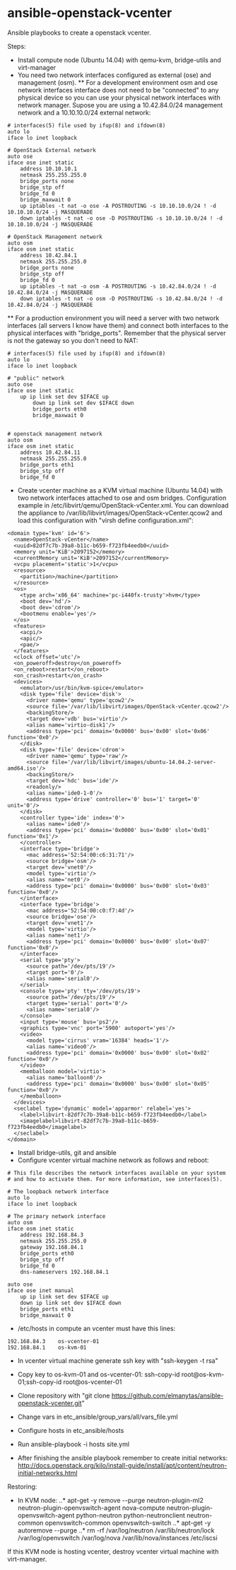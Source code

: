 # ansible-openstack-vcenter
Ansible playbooks to create a openstack vcenter.



Steps:
* Install compute node (Ubuntu 14.04) with qemu-kvm, bridge-utils and virt-manager 
* You need two network interfaces configured as external (ose) and management (osm).
** For a development environment osm and ose network interfaces interface does not need to be "connected" to any physical device so you can use your physical network interfaces with network manager. Supose you are using a 10.42.84.0/24 management network and a 10.10.10.0/24 external network:
```
# interfaces(5) file used by ifup(8) and ifdown(8)
auto lo
iface lo inet loopback

# OpenStack External network
auto ose
iface ose inet static
    address 10.10.10.1
    netmask 255.255.255.0
    bridge_ports none
    bridge_stp off
    bridge_fd 0
    bridge_maxwait 0
    up iptables -t nat -o ose -A POSTROUTING -s 10.10.10.0/24 ! -d 10.10.10.0/24 -j MASQUERADE
    down iptables -t nat -o ose -D POSTROUTING -s 10.10.10.0/24 ! -d 10.10.10.0/24 -j MASQUERADE

# OpenStack Management network
auto osm
iface osm inet static
    address 10.42.84.1
    netmask 255.255.255.0
    bridge_ports none
    bridge_stp off
    bridge_fd 0
    up iptables -t nat -o osm -A POSTROUTING -s 10.42.84.0/24 ! -d 10.42.84.0/24 -j MASQUERADE
    down iptables -t nat -o osm -D POSTROUTING -s 10.42.84.0/24 ! -d 10.42.84.0/24 -j MASQUERADE

```
** For a production environment you will need a server with two network interfaces (all servers I know have them) and connect both interfaces to the physical interfaces with "bridge_ports". Remember that the physical server is not the gateway so you don't need to NAT:
```
# interfaces(5) file used by ifup(8) and ifdown(8)
auto lo
iface lo inet loopback

# "public" network
auto ose
iface ose inet static
	up ip link set dev $IFACE up
        down ip link set dev $IFACE down
        bridge_ports eth0
        bridge_maxwait 0


# openstack management network
auto osm
iface osm inet static
    address 10.42.84.11
    netmask 255.255.255.0
    bridge_ports eth1
    bridge_stp off
    bridge_fd 0
```

* Create vcenter machine as a KVM virtual machine (Ubuntu 14.04) with two network interfaces attached to ose and osm bridges. Configuration example in /etc/libvirt/qemu/OpenStack-vCenter.xml. You can download the appliance to /var/lib/libvirt/images/OpenStack-vCenter.qcow2 and load this configuration with "virsh define configuration.xml":
```
<domain type='kvm' id='6'>
  <name>OpenStack-vCenter</name>
  <uuid>82df7c7b-39a8-b11c-b659-f723fb4eedb0</uuid>
  <memory unit='KiB'>2097152</memory>
  <currentMemory unit='KiB'>2097152</currentMemory>
  <vcpu placement='static'>1</vcpu>
  <resource>
    <partition>/machine</partition>
  </resource>
  <os>
    <type arch='x86_64' machine='pc-i440fx-trusty'>hvm</type>
    <boot dev='hd'/>
    <boot dev='cdrom'/>
    <bootmenu enable='yes'/>
  </os>
  <features>
    <acpi/>
    <apic/>
    <pae/>
  </features>
  <clock offset='utc'/>
  <on_poweroff>destroy</on_poweroff>
  <on_reboot>restart</on_reboot>
  <on_crash>restart</on_crash>
  <devices>
    <emulator>/usr/bin/kvm-spice</emulator>
    <disk type='file' device='disk'>
      <driver name='qemu' type='qcow2'/>
      <source file='/var/lib/libvirt/images/OpenStack-vCenter.qcow2'/>
      <backingStore/>
      <target dev='vdb' bus='virtio'/>
      <alias name='virtio-disk1'/>
      <address type='pci' domain='0x0000' bus='0x00' slot='0x06' function='0x0'/>
    </disk>
    <disk type='file' device='cdrom'>
      <driver name='qemu' type='raw'/>
      <source file='/var/lib/libvirt/images/ubuntu-14.04.2-server-amd64.iso'/>
      <backingStore/>
      <target dev='hdc' bus='ide'/>
      <readonly/>
      <alias name='ide0-1-0'/>
      <address type='drive' controller='0' bus='1' target='0' unit='0'/>
    </disk>
    <controller type='ide' index='0'>
      <alias name='ide0'/>
      <address type='pci' domain='0x0000' bus='0x00' slot='0x01' function='0x1'/>
    </controller>
    <interface type='bridge'>
      <mac address='52:54:00:c6:31:71'/>
      <source bridge='osm'/>
      <target dev='vnet0'/>
      <model type='virtio'/>
      <alias name='net0'/>
      <address type='pci' domain='0x0000' bus='0x00' slot='0x03' function='0x0'/>
    </interface>
    <interface type='bridge'>
      <mac address='52:54:00:c0:f7:4d'/>
      <source bridge='ose'/>
      <target dev='vnet1'/>
      <model type='virtio'/>
      <alias name='net1'/>
      <address type='pci' domain='0x0000' bus='0x00' slot='0x07' function='0x0'/>
    </interface>
    <serial type='pty'>
      <source path='/dev/pts/19'/>
      <target port='0'/>
      <alias name='serial0'/>
    </serial>
    <console type='pty' tty='/dev/pts/19'>
      <source path='/dev/pts/19'/>
      <target type='serial' port='0'/>
      <alias name='serial0'/>
    </console>
    <input type='mouse' bus='ps2'/>
    <graphics type='vnc' port='5900' autoport='yes'/>
    <video>
      <model type='cirrus' vram='16384' heads='1'/>
      <alias name='video0'/>
      <address type='pci' domain='0x0000' bus='0x00' slot='0x02' function='0x0'/>
    </video>
    <memballoon model='virtio'>
      <alias name='balloon0'/>
      <address type='pci' domain='0x0000' bus='0x00' slot='0x05' function='0x0'/>
    </memballoon>
  </devices>
  <seclabel type='dynamic' model='apparmor' relabel='yes'>
    <label>libvirt-82df7c7b-39a8-b11c-b659-f723fb4eedb0</label>
    <imagelabel>libvirt-82df7c7b-39a8-b11c-b659-f723fb4eedb0</imagelabel>
  </seclabel>
</domain>
```
* Install bridge-utils, git and ansible
* Configure vcenter virtual machine network as follows and reboot:
```
# This file describes the network interfaces available on your system
# and how to activate them. For more information, see interfaces(5).

# The loopback network interface
auto lo
iface lo inet loopback

# The primary network interface
auto osm
iface osm inet static
	address 192.168.84.3
	netmask 255.255.255.0
	gateway 192.168.84.1
	bridge_ports eth0
	bridge_stp off
	bridge_fd 0
	dns-nameservers 192.168.84.1

auto ose
iface ose inet manual
	up ip link set dev $IFACE up
	down ip link set dev $IFACE down
	bridge_ports eth1
	bridge_maxwait 0
```
* /etc/hosts in compute an vcenter must have this lines:
```
192.168.84.3	os-vcenter-01
192.168.84.1	os-kvm-01
```
* In vcenter virtual machine generate ssh key with "ssh-keygen -t rsa"
* Copy key to os-kvm-01 and os-vcenter-01: ssh-copy-id root@os-kvm-01;ssh-copy-id root@os-vcenter-01
* Clone repository with "git clone https://github.com/elmanytas/ansible-openstack-vcenter.git"
* Change vars in etc_ansible/group_vars/all/vars_file.yml
* Configure hosts in etc_ansible/hosts
* Run ansible-playbook -i hosts site.yml

* After finishing the ansible playbook remember to create initial networks: http://docs.openstack.org/kilo/install-guide/install/apt/content/neutron-initial-networks.html


Restoring:
* In KVM node:
..* apt-get -y remove --purge neutron-plugin-ml2 neutron-plugin-openvswitch-agent nova-compute neutron-plugin-openvswitch-agent python-neutron python-neutronclient neutron-common openvswitch-common openvswitch-switch
..* apt-get -y autoremove --purge
..* rm -rf /var/log/neutron /var/lib/neutron/lock /var/log/openvswitch /var/log/nova /var/lib/nova/instances /etc/iscsi 

If this KVM node is hosting vcenter, destroy vcenter virtual machine with virt-manager.
